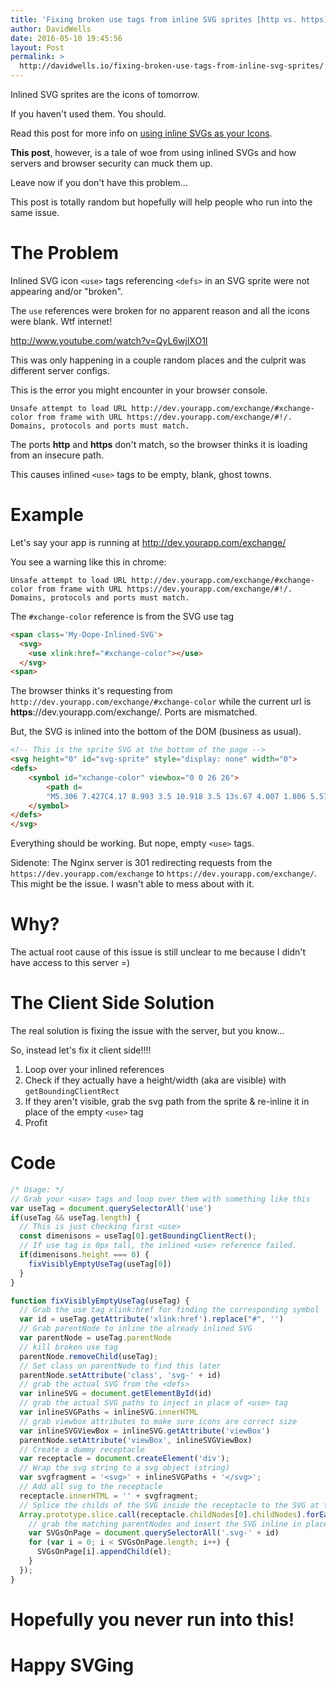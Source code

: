 ```yaml
---
title: 'Fixing broken use tags from inline SVG sprites [http vs. https]'
author: DavidWells
date: 2016-05-10 19:45:56
layout: Post
permalink: >
  http://davidwells.io/fixing-broken-use-tags-from-inline-svg-sprites/
---
```


Inlined SVG sprites are the icons of tomorrow.

If you haven't used them. You should.

Read this post for more info on [using inline SVGs as your Icons](https://css-tricks.com/svg-sprites-use-better-icon-fonts/).

**This post**, however, is a tale of woe from using inlined SVGs and how servers and browser security can muck them up.

Leave now if you don't have this problem...

This post is totally random but hopefully will help people who run into the same issue.

# The Problem

Inlined SVG icon `<use>` tags referencing `<defs>` in an SVG sprite were not appearing and/or "broken".

The `use` references were broken for no apparent reason and all the icons were blank. Wtf internet!

http://www.youtube.com/watch?v=QyL6wjlXO1I

This was only happening in a couple random places and the culprit was different server configs.

This is the error you might encounter in your browser console.
```
Unsafe attempt to load URL http://dev.yourapp.com/exchange/#xchange-color from frame with URL https://dev.yourapp.com/exchange/#!/. Domains, protocols and ports must match.
```

The ports **http** and **https** don't match, so the browser thinks it is loading from an insecure path.

This causes inlined `<use>` tags to be empty, blank, ghost towns.

# Example

Let's say your app is running at http://dev.yourapp.com/exchange/

You see a warning like this in chrome:
```
Unsafe attempt to load URL http://dev.yourapp.com/exchange/#xchange-color from frame with URL https://dev.yourapp.com/exchange/#!/. Domains, protocols and ports must match.
```

The `#xchange-color` reference is from the SVG use tag

```html
<span class='My-Dope-Inlined-SVG'>
  <svg>
    <use xlink:href="#xchange-color"></use>
  </svg>
<span>
```

The browser thinks it's requesting from `http://dev.yourapp.com/exchange/#xchange-color` while the current url is **https**://dev.yourapp.com/exchange/. Ports are mismatched.

But, the SVG is inlined into the bottom of the DOM (business as usual).

```html
<!-- This is the sprite SVG at the bottom of the page -->
<svg height="0" id="svg-sprite" style="display: none" width="0">
<defs>
    <symbol id="xchange-color" viewbox="0 0 26 26">
        <path d=
        "M5.306 7.427C4.17 8.993 3.5 10.918 3.5 13s.67 4.007 1.806 5.573l-1.072 1.072C2.832 17.799 2 15.497 2 13s.832-4.799 2.234-6.645l1.072 1.072zm16.46-1.072l-1.072 1.072C21.83 8.993 22.5 10.918 22.5 13s-.67 4.007-1.806 5.573l1.072 1.072C23.168 17.799 24 15.497 24 13s-.832-4.799-2.234-6.645z" fill="#114459"></path>
    </symbol>
</defs>
</svg>
```

Everything should be working. But nope, empty `<use>` tags.

Sidenote: The Nginx server is 301 redirecting requests from the `https://dev.yourapp.com/exchange` to `https://dev.yourapp.com/exchange/`. This might be the issue. I wasn't able to mess about with it.

# Why?

The actual root cause of this issue is still unclear to me because I didn't have access to this server =)

# The Client Side Solution

The real solution is fixing the issue with the server, but you know...

So, instead let's fix it client side!!!!

1. Loop over your inlined <use> references
2. Check if they actually have a height/width (aka are visible) with `getBoundingClientRect`
3. If they aren't visible, grab the svg path from the sprite & re-inline it in place of the empty `<use>` tag
4. Profit

# Code
```js
/* Usage: */
// Grab your <use> tags and loop over them with something like this
var useTag = document.querySelectorAll('use')
if(useTag && useTag.length) {
  // This is just checking first <use>
  const dimenisons = useTag[0].getBoundingClientRect();
  // If use tag is 0px tall, the inlined <use> reference failed.
  if(dimenisons.height === 0) {
    fixVisiblyEmptyUseTag(useTag[0])
  }
}

function fixVisiblyEmptyUseTag(useTag) {
  // Grab the use tag xlink:href for finding the corresponding symbol
  var id = useTag.getAttribute('xlink:href').replace("#", '')
  // Grab parentNode to inline the already inlined SVG
  var parentNode = useTag.parentNode
  // kill broken use tag
  parentNode.removeChild(useTag);
  // Set class on parentNode to find this later
  parentNode.setAttribute('class', 'svg-' + id)
  // grab the actual SVG from the <defs>
  var inlineSVG = document.getElementById(id)
  // grab the actual SVG paths to inject in place of <use> tag
  var inlineSVGPaths = inlineSVG.innerHTML
  // grab viewbox attributes to make sure icons are correct size
  var inlineSVGViewBox = inlineSVG.getAttribute('viewBox')
  parentNode.setAttribute('viewBox', inlineSVGViewBox)
  // Create a dummy receptacle
  var receptacle = document.createElement('div');
  // Wrap the svg string to a svg object (string)
  var svgfragment = '<svg>' + inlineSVGPaths + '</svg>';
  // Add all svg to the receptacle
  receptacle.innerHTML = '' + svgfragment;
  // Splice the childs of the SVG inside the receptacle to the SVG at the body
  Array.prototype.slice.call(receptacle.childNodes[0].childNodes).forEach(function (el) {
    // grab the matching parentNodes and insert the SVG inline in place of <use> tag
    var SVGsOnPage = document.querySelectorAll('.svg-' + id)
    for (var i = 0; i < SVGsOnPage.length; i++) {
      SVGsOnPage[i].appendChild(el);
    }
  });
}
```

# Hopefully you never run into this!

# Happy SVGing
